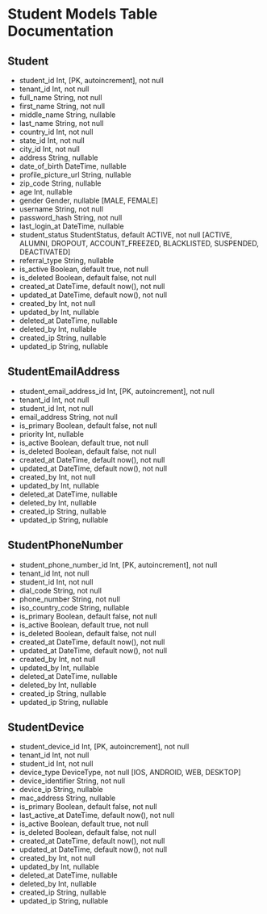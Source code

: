 # Student Models Table Documentation

## Student
- student_id Int, [PK, autoincrement], not null
- tenant_id Int, not null
- full_name String, not null
- first_name String, not null
- middle_name String, nullable
- last_name String, not null
- country_id Int, not null
- state_id Int, not null
- city_id Int, not null
- address String, nullable
- date_of_birth DateTime, nullable
- profile_picture_url String, nullable
- zip_code String, nullable
- age Int, nullable
- gender Gender, nullable [MALE, FEMALE]
- username String, not null
- password_hash String, not null
- last_login_at DateTime, nullable
- student_status StudentStatus, default ACTIVE, not null [ACTIVE, ALUMNI, DROPOUT, ACCOUNT_FREEZED, BLACKLISTED, SUSPENDED, DEACTIVATED]
- referral_type String, nullable
- is_active Boolean, default true, not null
- is_deleted Boolean, default false, not null
- created_at DateTime, default now(), not null
- updated_at DateTime, default now(), not null
- created_by Int, not null
- updated_by Int, nullable
- deleted_at DateTime, nullable
- deleted_by Int, nullable
- created_ip String, nullable
- updated_ip String, nullable

## StudentEmailAddress
- student_email_address_id Int, [PK, autoincrement], not null
- tenant_id Int, not null
- student_id Int, not null
- email_address String, not null
- is_primary Boolean, default false, not null
- priority Int, nullable
- is_active Boolean, default true, not null
- is_deleted Boolean, default false, not null
- created_at DateTime, default now(), not null
- updated_at DateTime, default now(), not null
- created_by Int, not null
- updated_by Int, nullable
- deleted_at DateTime, nullable
- deleted_by Int, nullable
- created_ip String, nullable
- updated_ip String, nullable

## StudentPhoneNumber
- student_phone_number_id Int, [PK, autoincrement], not null
- tenant_id Int, not null
- student_id Int, not null
- dial_code String, not null
- phone_number String, not null
- iso_country_code String, nullable
- is_primary Boolean, default false, not null
- is_active Boolean, default true, not null
- is_deleted Boolean, default false, not null
- created_at DateTime, default now(), not null
- updated_at DateTime, default now(), not null
- created_by Int, not null
- updated_by Int, nullable
- deleted_at DateTime, nullable
- deleted_by Int, nullable
- created_ip String, nullable
- updated_ip String, nullable

## StudentDevice
- student_device_id Int, [PK, autoincrement], not null
- tenant_id Int, not null
- student_id Int, not null
- device_type DeviceType, not null [IOS, ANDROID, WEB, DESKTOP]
- device_identifier String, not null
- device_ip String, nullable
- mac_address String, nullable
- is_primary Boolean, default false, not null
- last_active_at DateTime, default now(), not null
- is_active Boolean, default true, not null
- is_deleted Boolean, default false, not null
- created_at DateTime, default now(), not null
- updated_at DateTime, default now(), not null
- created_by Int, not null
- updated_by Int, nullable
- deleted_at DateTime, nullable
- deleted_by Int, nullable
- created_ip String, nullable
- updated_ip String, nullable

